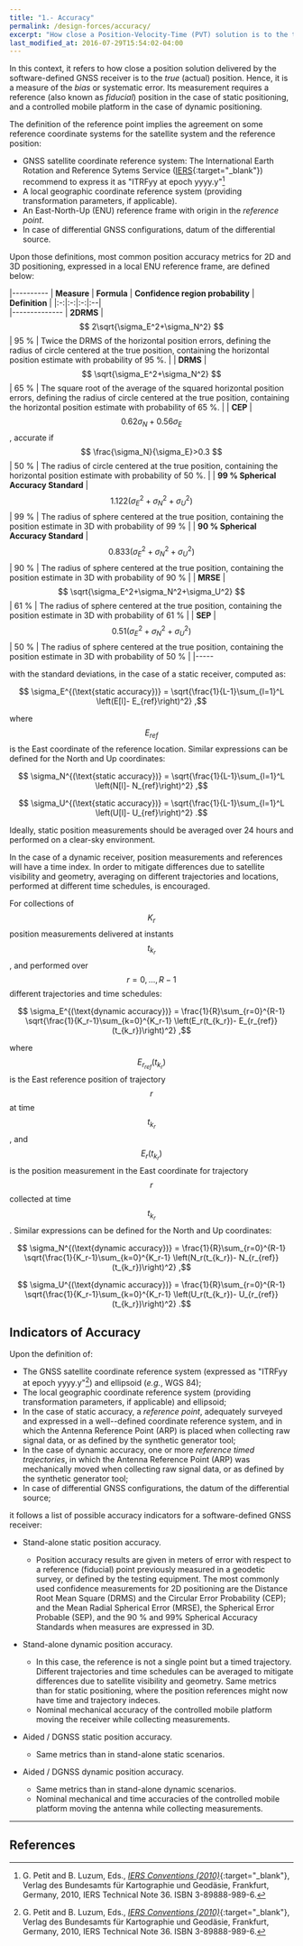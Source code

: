 ```yaml
---
title: "1.- Accuracy"
permalink: /design-forces/accuracy/
excerpt: "How close a Position-Velocity-Time (PVT) solution is to the true position."
last_modified_at: 2016-07-29T15:54:02-04:00
---
```


In this context, it refers to how close a position solution delivered by the software-defined GNSS receiver is to the _true_ (actual) position. Hence, it is a measure of the _bias_ or systematic error. Its measurement requires a reference (also known as _fiducial_) position in the case of static positioning, and a controlled mobile platform in the case of dynamic positioning.

The definition of the reference point implies the agreement on some reference coordinate systems for the satellite system and the reference position:

*  GNSS satellite coordinate reference system: The International Earth Rotation and Reference Sytems Service ([IERS](https://www.iers.org/IERS/EN/Home/home_node.html){:target="_blank"}) recommend to express it as "ITRFyy at epoch yyyy.y"[^Petit10]
* A local geographic coordinate reference system (providing transformation parameters, if applicable).
* An East-North-Up (ENU) reference frame with origin in the _reference point_.
* In case of differential GNSS configurations, datum of the differential source.

Upon those definitions, most common position accuracy metrics for 2D and 3D positioning, expressed in a local ENU reference frame, are defined below:

|----------
|  **Measure**  |  **Formula** | **Confidence region probability** | **Definition** |
|:-:|:-:|:-:|:--|  
|--------------
|  **2DRMS** | $$ 2\sqrt{\sigma_E^2+\sigma_N^2} $$ | 95 % | Twice the DRMS of the horizontal position errors, defining the radius of circle centered at the true position, containing the horizontal position estimate with probability of 95 %. |
|  **DRMS**  | $$ \sqrt{\sigma_E^2+\sigma_N^2} $$  | 65 % | The square root of the average of the squared horizontal position errors, defining the radius of circle centered at the true position, containing the horizontal position estimate with probability of 65 %. |
|  **CEP**   | $$ 0.62\sigma_N+0.56\sigma_E $$, accurate if $$ \frac{\sigma_N}{\sigma_E}>0.3 $$ | 50 % | The radius of circle centered at the true position, containing the horizontal position estimate with probability of 50 %. |
|  **99 % Spherical Accuracy Standard** | $$ 1.122 \left(\sigma_E^2+\sigma_N^2+\sigma_U^2\right) $$ | 99 % | The radius of sphere centered at the true position, containing the position estimate in 3D with probability of 99 %  |
|  **90 % Spherical Accuracy Standard** | $$ 0.833 \left(\sigma_E^2+\sigma_N^2+\sigma_U^2\right) $$ | 90 % | The radius of sphere centered at the true position, containing the position estimate in 3D with probability of 90 %  |
|  **MRSE**  | $$ \sqrt{\sigma_E^2+\sigma_N^2+\sigma_U^2} $$ | 61 % | The radius of sphere centered at the true position, containing the position estimate in 3D with probability of 61 % |
|  **SEP**   | $$ 0.51 \left(\sigma_E^2+\sigma_N^2+\sigma_U^2\right) $$ | 50 % | The radius of sphere centered at the true position, containing the position estimate in 3D with probability of 50 % |
|-----

with the standard deviations, in the case of a static receiver, computed as:

$$ \sigma_E^{(\text{static accuracy})} = \sqrt{\frac{1}{L-1}\sum_{l=1}^L \left(E[l]- E_{ref}\right)^2} ,$$

where $$ E_{ref} $$ is the East coordinate of the reference location. Similar expressions can be defined for the North and Up coordinates:

$$ \sigma_N^{(\text{static accuracy})} = \sqrt{\frac{1}{L-1}\sum_{l=1}^L \left(N[l]- N_{ref}\right)^2} ,$$

$$ \sigma_U^{(\text{static accuracy})} = \sqrt{\frac{1}{L-1}\sum_{l=1}^L \left(U[l]- U_{ref}\right)^2} .$$

Ideally, static position measurements should be averaged over 24 hours and performed on a clear-sky environment.

In the case of a dynamic receiver, position measurements and references will have a time index. In order to mitigate differences due to satellite visibility and geometry, averaging on different trajectories and locations, performed at different time schedules, is encouraged.

For collections of $$ K_r $$ position measurements delivered at instants $$ t_{k_r} $$, and performed over $$ r=0,...,R-1 $$ different trajectories and time schedules:

$$ \sigma_E^{(\text{dynamic accuracy})} = \frac{1}{R}\sum_{r=0}^{R-1} \sqrt{\frac{1}{K_r-1}\sum_{k=0}^{K_r-1} \left(E_r(t_{k_r})- E_{r_{ref}}(t_{k_r})\right)^2} ,$$

where $$ E_{r_{ref}}(t_{k_r}) $$ is the East reference position of trajectory $$ r $$ at time $$ t_{k_r} $$, and $$ E_r(t_{k_r}) $$ is the position measurement in the East coordinate for trajectory $$ r $$ collected at time $$ t_{k_r} $$.  Similar expressions can be defined for the North and Up coordinates:

$$ \sigma_N^{(\text{dynamic accuracy})} = \frac{1}{R}\sum_{r=0}^{R-1} \sqrt{\frac{1}{K_r-1}\sum_{k=0}^{K_r-1} \left(N_r(t_{k_r})- N_{r_{ref}}(t_{k_r})\right)^2} ,$$

$$ \sigma_U^{(\text{dynamic accuracy})} = \frac{1}{R}\sum_{r=0}^{R-1} \sqrt{\frac{1}{K_r-1}\sum_{k=0}^{K_r-1} \left(U_r(t_{k_r})- U_{r_{ref}}(t_{k_r})\right)^2} .$$


## Indicators of Accuracy

Upon the definition of:

  -  The GNSS satellite coordinate reference system (expressed as "ITRFyy at epoch yyyy.y"[^Petit10]) and ellipsoid (_e.g._, WGS 84);
  -  The local geographic coordinate reference system (providing transformation parameters, if applicable) and ellipsoid;
  -  In the case of static accuracy, a _reference point_, adequately surveyed and expressed in a well--defined coordinate reference system, and in which the Antenna Reference Point (ARP) is placed when collecting raw signal data, or as defined by the synthetic generator tool;
  -  In the case of dynamic accuracy, one or more _reference timed trajectories_, in which the Antenna Reference Point (ARP) was mechanically moved when collecting raw signal data, or as defined by the synthetic generator tool;
  -  In case of differential GNSS configurations, the datum of the differential source;

it follows a list of possible accuracy indicators for a software-defined GNSS receiver:

* Stand-alone static position accuracy.
  -  Position accuracy results are given in meters of error with respect to a reference (fiducial)  point  previously  measured  in  a  geodetic  survey, or defined by the testing equipment. The most commonly used confidence measurements for 2D positioning are the Distance Root Mean Square (DRMS) and the Circular Error Probability (CEP); and the Mean Radial Spherical Error (MRSE), the Spherical Error Probable (SEP), and the 90 % and 99% Spherical Accuracy Standards when measures are expressed in 3D.

* Stand-alone dynamic position accuracy.
  - In this case, the reference is not a single point but a timed trajectory. Different trajectories and time schedules can be averaged to mitigate differences due to satellite visibility and geometry. Same metrics than for static positioning, where the position references might now have time and trajectory indeces.
  - Nominal mechanical accuracy of the controlled mobile platform moving the receiver while collecting measurements.

* Aided / DGNSS static position accuracy.
  - Same metrics than in stand-alone static scenarios.

* Aided / DGNSS dynamic position accuracy.
  - Same metrics than in stand-alone dynamic scenarios.
  - Nominal mechanical and time accuracies of the controlled mobile platform moving the antenna while collecting measurements.

----

## References

[^Petit10]: G. Petit and B. Luzum, Eds., [_IERS Conventions (2010)_](https://www.iers.org/SharedDocs/Publikationen/EN/IERS/Publications/tn/TechnNote36/tn36.pdf?__blob=publicationFile&v=1){:target="_blank"}, Verlag des Bundesamts f&uuml;r Kartographie und Geod&auml;sie, Frankfurt, Germany, 2010, IERS Technical Note 36. ISBN 3-89888-989-6.
